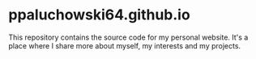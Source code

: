 # ppaluchowski64.github.io
This repository contains the source code for my personal website. It's a place where I share more about myself, my interests and my projects.
